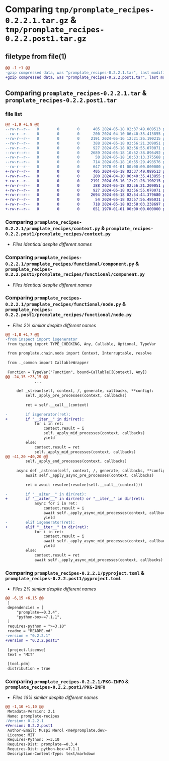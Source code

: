 # Comparing `tmp/promplate_recipes-0.2.2.1.tar.gz` & `tmp/promplate_recipes-0.2.2.post1.tar.gz`

## filetype from file(1)

```diff
@@ -1 +1 @@
-gzip compressed data, was "promplate_recipes-0.2.2.1.tar", last modified: Sat May 18 10:55:29 2024, max compression
+gzip compressed data, was "promplate_recipes-0.2.2.post1.tar", last modified: Sat May 18 02:58:03 2024, max compression
```

## Comparing `promplate_recipes-0.2.2.1.tar` & `promplate_recipes-0.2.2.post1.tar`

### file list

```diff
@@ -1,9 +1,9 @@
--rw-r--r--   0        0        0      405 2024-05-18 02:37:49.089513 promplate_recipes-0.2.2.1/README.md
--rw-r--r--   0        0        0      200 2024-04-10 06:40:35.413855 promplate_recipes-0.2.2.1/promplate_recipes/__init__.py
--rw-r--r--   0        0        0     2191 2024-05-16 12:21:26.190215 promplate_recipes-0.2.2.1/promplate_recipes/context.py
--rw-r--r--   0        0        0      388 2024-05-18 02:56:21.209051 promplate_recipes-0.2.2.1/promplate_recipes/functional/_common.py
--rw-r--r--   0        0        0      927 2024-05-18 02:56:55.070071 promplate_recipes-0.2.2.1/promplate_recipes/functional/component.py
--rw-r--r--   0        0        0     2689 2024-05-18 10:52:38.896492 promplate_recipes-0.2.2.1/promplate_recipes/functional/node.py
--rw-r--r--   0        0        0       50 2024-05-18 10:53:13.375568 promplate_recipes-0.2.2.1/promplate_recipes/version.py
--rw-r--r--   0        0        0      714 2024-05-18 10:55:29.493576 promplate_recipes-0.2.2.1/pyproject.toml
--rw-r--r--   0        0        0      647 1970-01-01 00:00:00.000000 promplate_recipes-0.2.2.1/PKG-INFO
+-rw-r--r--   0        0        0      405 2024-05-18 02:37:49.089513 promplate_recipes-0.2.2.post1/README.md
+-rw-r--r--   0        0        0      200 2024-04-10 06:40:35.413855 promplate_recipes-0.2.2.post1/promplate_recipes/__init__.py
+-rw-r--r--   0        0        0     2191 2024-05-16 12:21:26.190215 promplate_recipes-0.2.2.post1/promplate_recipes/context.py
+-rw-r--r--   0        0        0      388 2024-05-18 02:56:21.209051 promplate_recipes-0.2.2.post1/promplate_recipes/functional/_common.py
+-rw-r--r--   0        0        0      927 2024-05-18 02:56:55.070071 promplate_recipes-0.2.2.post1/promplate_recipes/functional/component.py
+-rw-r--r--   0        0        0     2694 2024-05-18 02:54:44.379680 promplate_recipes-0.2.2.post1/promplate_recipes/functional/node.py
+-rw-r--r--   0        0        0       54 2024-05-18 02:57:56.486031 promplate_recipes-0.2.2.post1/promplate_recipes/version.py
+-rw-r--r--   0        0        0      718 2024-05-18 02:58:03.238697 promplate_recipes-0.2.2.post1/pyproject.toml
+-rw-r--r--   0        0        0      651 1970-01-01 00:00:00.000000 promplate_recipes-0.2.2.post1/PKG-INFO
```

### Comparing `promplate_recipes-0.2.2.1/promplate_recipes/context.py` & `promplate_recipes-0.2.2.post1/promplate_recipes/context.py`

 * *Files identical despite different names*

### Comparing `promplate_recipes-0.2.2.1/promplate_recipes/functional/component.py` & `promplate_recipes-0.2.2.post1/promplate_recipes/functional/component.py`

 * *Files identical despite different names*

### Comparing `promplate_recipes-0.2.2.1/promplate_recipes/functional/node.py` & `promplate_recipes-0.2.2.post1/promplate_recipes/functional/node.py`

 * *Files 2% similar despite different names*

```diff
@@ -1,8 +1,7 @@
-from inspect import isgenerator
 from typing import TYPE_CHECKING, Any, Callable, Optional, TypeVar
 
 from promplate.chain.node import Context, Interruptable, resolve
 
 from ._common import CallableWrapper
 
 Function = TypeVar("Function", bound=Callable[[Context], Any])
@@ -24,15 +23,15 @@
             ...
 
     def _stream(self, context, /, generate, callbacks, **config):
         self._apply_pre_processes(context, callbacks)
 
         ret = self.__call__(context)
 
-        if isgenerator(ret):
+        if "__iter__" in dir(ret):
             for i in ret:
                 context.result = i
                 self._apply_mid_processes(context, callbacks)
                 yield
         else:
             context.result = ret
             self._apply_mid_processes(context, callbacks)
@@ -41,20 +40,20 @@
         self._apply_end_processes(context, callbacks)
 
     async def _astream(self, context, /, generate, callbacks, **config):
         await self._apply_async_pre_processes(context, callbacks)
 
         ret = await resolve(resolve(self.__call__(context)))
 
-        if "__aiter__" in dir(ret):
+        if "__aiter__" in dir(ret) or "__iter__" in dir(ret):
             async for i in ret:
                 context.result = i
                 await self._apply_async_mid_processes(context, callbacks)
                 yield
-        elif isgenerator(ret):
+        elif "__iter__" in dir(ret):
             for i in ret:
                 context.result = i
                 await self._apply_async_mid_processes(context, callbacks)
                 yield
         else:
             context.result = ret
             await self._apply_async_mid_processes(context, callbacks)
```

### Comparing `promplate_recipes-0.2.2.1/pyproject.toml` & `promplate_recipes-0.2.2.post1/pyproject.toml`

 * *Files 2% similar despite different names*

```diff
@@ -6,15 +6,15 @@
 ]
 dependencies = [
     "promplate~=0.3.4",
     "python-box~=7.1.1",
 ]
 requires-python = ">=3.10"
 readme = "README.md"
-version = "0.2.2.1"
+version = "0.2.2.post1"
 
 [project.license]
 text = "MIT"
 
 [tool.pdm]
 distribution = true
```

### Comparing `promplate_recipes-0.2.2.1/PKG-INFO` & `promplate_recipes-0.2.2.post1/PKG-INFO`

 * *Files 16% similar despite different names*

```diff
@@ -1,10 +1,10 @@
 Metadata-Version: 2.1
 Name: promplate-recipes
-Version: 0.2.2.1
+Version: 0.2.2.post1
 Author-Email: Muspi Merol <me@promplate.dev>
 License: MIT
 Requires-Python: >=3.10
 Requires-Dist: promplate~=0.3.4
 Requires-Dist: python-box~=7.1.1
 Description-Content-Type: text/markdown
```

